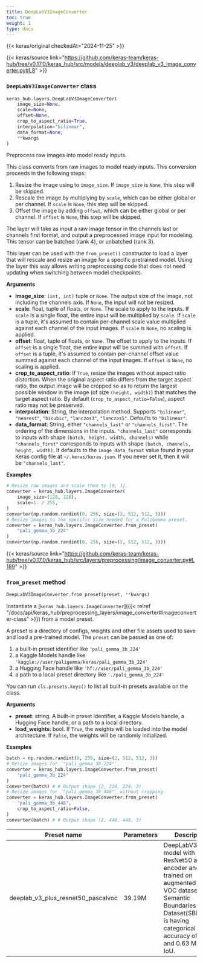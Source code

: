 ```yaml
---
title: DeepLabV3ImageConverter
toc: true
weight: 1
type: docs
---
```


{{< keras/original checkedAt="2024-11-25" >}}

{{< keras/source link="https://github.com/keras-team/keras-hub/tree/v0.17.0/keras_hub/src/models/deeplab_v3/deeplab_v3_image_converter.py#L8" >}}

### `DeepLabV3ImageConverter` class

```python
keras_hub.layers.DeepLabV3ImageConverter(
    image_size=None,
    scale=None,
    offset=None,
    crop_to_aspect_ratio=True,
    interpolation="bilinear",
    data_format=None,
    **kwargs
)
```

Preprocess raw images into model ready inputs.

This class converts from raw images to model ready inputs. This conversion
proceeds in the following steps:

1. Resize the image using to `image_size`. If `image_size` is `None`, this
   step will be skipped.
2. Rescale the image by multiplying by `scale`, which can be either global
   or per channel. If `scale` is `None`, this step will be skipped.
3. Offset the image by adding `offset`, which can be either global
   or per channel. If `offset` is `None`, this step will be skipped.

The layer will take as input a raw image tensor in the channels last or
channels first format, and output a preprocessed image input for modeling.
This tensor can be batched (rank 4), or unbatched (rank 3).

This layer can be used with the `from_preset()` constructor to load a layer
that will rescale and resize an image for a specific pretrained model.
Using the layer this way allows writing preprocessing code that does not
need updating when switching between model checkpoints.

**Arguments**

- **image_size**: `(int, int)` tuple or `None`. The output size of the image,
  not including the channels axis. If `None`, the input will not be
  resized.
- **scale**: float, tuple of floats, or `None`. The scale to apply to the
  inputs. If `scale` is a single float, the entire input will be
  multiplied by `scale`. If `scale` is a tuple, it's assumed to
  contain per-channel scale value multiplied against each channel of
  the input images. If `scale` is `None`, no scaling is applied.
- **offset**: float, tuple of floats, or `None`. The offset to apply to the
  inputs. If `offset` is a single float, the entire input will be
  summed with `offset`. If `offset` is a tuple, it's assumed to
  contain per-channel offset value summed against each channel of the
  input images. If `offset` is `None`, no scaling is applied.
- **crop_to_aspect_ratio**: If `True`, resize the images without aspect
  ratio distortion. When the original aspect ratio differs
  from the target aspect ratio, the output image will be
  cropped so as to return the
  largest possible window in the image (of size `(height, width)`)
  that matches the target aspect ratio. By default
  (`crop_to_aspect_ratio=False`), aspect ratio may not be preserved.
- **interpolation**: String, the interpolation method.
  Supports `"bilinear"`, `"nearest"`, `"bicubic"`,
  `"lanczos3"`, `"lanczos5"`. Defaults to `"bilinear"`.
- **data_format**: String, either `"channels_last"` or `"channels_first"`.
  The ordering of the dimensions in the inputs. `"channels_last"`
  corresponds to inputs with shape `(batch, height, width, channels)`
  while `"channels_first"` corresponds to inputs with shape
  `(batch, channels, height, width)`. It defaults to the
  `image_data_format` value found in your Keras config file at
  `~/.keras/keras.json`. If you never set it, then it will be
  `"channels_last"`.

**Examples**

```python
# Resize raw images and scale them to [0, 1].
converter = keras_hub.layers.ImageConverter(
    image_size=(128, 128),
    scale=1. / 255,
)
converter(np.random.randint(0, 256, size=(2, 512, 512, 3)))
# Resize images to the specific size needed for a PaliGemma preset.
converter = keras_hub.layers.ImageConverter.from_preset(
    "pali_gemma_3b_224"
)
converter(np.random.randint(0, 256, size=(2, 512, 512, 3)))
```

{{< keras/source link="https://github.com/keras-team/keras-hub/tree/v0.17.0/keras_hub/src/layers/preprocessing/image_converter.py#L189" >}}

### `from_preset` method

```python
DeepLabV3ImageConverter.from_preset(preset, **kwargs)
```

Instantiate a [`keras_hub.layers.ImageConverter`]({{< relref "/docs/api/keras_hub/preprocessing_layers/image_converter#imageconverter-class" >}}) from a model preset.

A preset is a directory of configs, weights and other file assets used
to save and load a pre-trained model. The `preset` can be passed as
one of:

1. a built-in preset identifier like `'pali_gemma_3b_224'`
2. a Kaggle Models handle like
   `'kaggle://user/paligemma/keras/pali_gemma_3b_224'`
3. a Hugging Face handle like `'hf://user/pali_gemma_3b_224'`
4. a path to a local preset directory like `'./pali_gemma_3b_224'`

You can run `cls.presets.keys()` to list all built-in presets available
on the class.

**Arguments**

- **preset**: string. A built-in preset identifier, a Kaggle Models
  handle, a Hugging Face handle, or a path to a local directory.
- **load_weights**: bool. If `True`, the weights will be loaded into the
  model architecture. If `False`, the weights will be randomly
  initialized.

**Examples**

```python
batch = np.random.randint(0, 256, size=(2, 512, 512, 3))
# Resize images for `"pali_gemma_3b_224"`.
converter = keras_hub.layers.ImageConverter.from_preset(
    "pali_gemma_3b_224"
)
converter(batch) # # Output shape (2, 224, 224, 3)
# Resize images for `"pali_gemma_3b_448"` without cropping.
converter = keras_hub.layers.ImageConverter.from_preset(
    "pali_gemma_3b_448",
    crop_to_aspect_ratio=False,
)
converter(batch) # # Output shape (2, 448, 448, 3)
```

| Preset name                        | Parameters | Description                                                                                                                                                                                     |
| ---------------------------------- | ---------- | ----------------------------------------------------------------------------------------------------------------------------------------------------------------------------------------------- |
| deeplab_v3_plus_resnet50_pascalvoc | 39.19M     | DeepLabV3+ model with ResNet50 as image encoder and trained on augmented Pascal VOC dataset by Semantic Boundaries Dataset(SBD)which is having categorical accuracy of 90.01 and 0.63 Mean IoU. |
